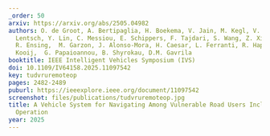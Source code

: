 ```yaml
---
_order: 50
arxiv: https://arxiv.org/abs/2505.04982
authors: O. de Groot, A. Bertipaglia, H. Boekema, V. Jain, M. Kegl, V. Kotian, T.
  Lentsch, Y. Lin, C. Messiou, E. Schippers, F. Tajdari, S. Wang, Z. Xia, M. Zaffar,
  R. Ensing,  M. Garzon, J. Alonso-Mora, H. Caesar, L. Ferranti, R. Happee, J.F.P.
  Kooij,  G. Papaioannou, B. Shyrokau, D.M. Gavrila
booktitle: IEEE Intelligent Vehicles Symposium (IVS)
doi: 10.1109/IV64158.2025.11097542
key: tudvruremoteop
pages: 2482-2489
puburl: https://ieeexplore.ieee.org/document/11097542
screenshot: files/publications/tudvruremoteop.jpg
title: A Vehicle System for Navigating Among Vulnerable Road Users Including Remote
  Operation
year: 2025
---
```


